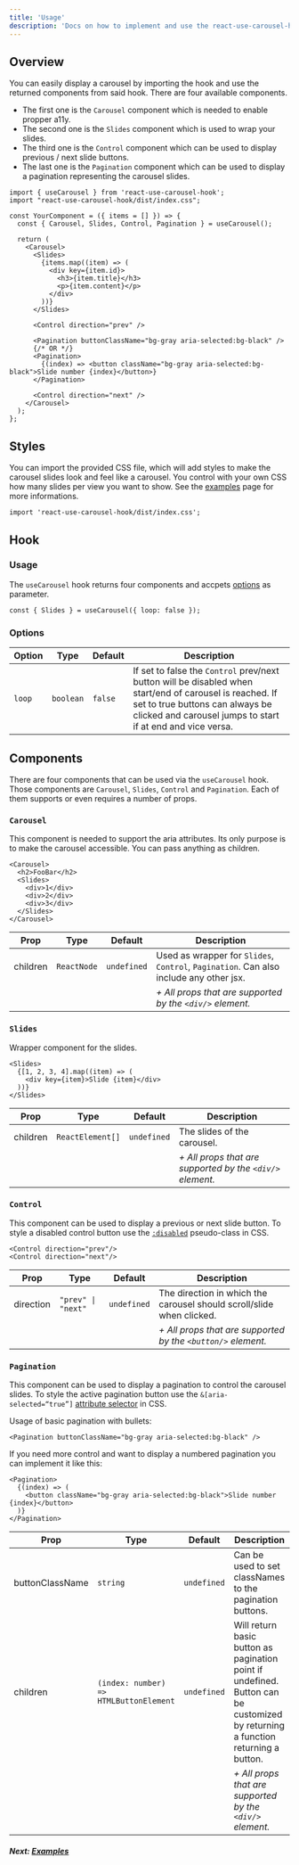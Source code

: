 ```yaml
---
title: 'Usage'
description: 'Docs on how to implement and use the react-use-carousel-hook npm package'
---
```


## Overview

You can easily display a carousel by importing the hook and use the returned components from said hook. There are four available components. 
- The first one is the `Carousel` component which is needed to enable propper a11y.
- The second one is the `Slides` component which is used to wrap your slides. 
- The third one is the `Control` component which can be used to display previous / next slide buttons. 
- The last one is the `Pagination` component which can be used to display a pagination representing the carousel slides.

```tsx
import { useCarousel } from 'react-use-carousel-hook';
import "react-use-carousel-hook/dist/index.css";

const YourComponent = ({ items = [] }) => {
  const { Carousel, Slides, Control, Pagination } = useCarousel();

  return (
    <Carousel>
      <Slides>
        {items.map((item) => (
          <div key={item.id}>
            <h3>{item.title}</h3>
            <p>{item.content}</p>
          </div>
        ))}
      </Slides>

      <Control direction="prev" />

      <Pagination buttonClassName="bg-gray aria-selected:bg-black" />
      {/* OR */}
      <Pagination>
        {(index) => <button className="bg-gray aria-selected:bg-black">Slide number {index}</button>}
      </Pagination>

      <Control direction="next" />
    </Carousel>
  );
};
```

## Styles

You can import the provided CSS file, which will add styles to make the carousel slides look and feel like a carousel. You control with your own CSS how many slides per view you want to show. See the [examples]("/examples") page for more informations.

```tsx
import 'react-use-carousel-hook/dist/index.css';
```

## Hook

### Usage

The `useCarousel` hook returns four components and accpets [options](#options) as parameter.

```tsx
const { Slides } = useCarousel({ loop: false });
```

### Options

| Option | Type | Default | Description |
| --- | --- | --- | --- |
| `loop` | `boolean` | `false` | If set to false the `Control` prev/next button will be disabled when start/end of carousel is reached. If set to true buttons can always be clicked and carousel jumps to start if at end and vice versa. |

## Components

There are four components that can be used via the `useCarousel` hook. Those components are `Carousel`, `Slides`, `Control` and `Pagination`. Each of them supports or even requires a number of props.

### `Carousel`

This component is needed to support the aria attributes. Its only purpose is to make the carousel accessible. You can pass anything as children.

```tsx
<Carousel>
  <h2>FooBar</h2>
  <Slides>
    <div>1</div>
    <div>2</div>
    <div>3</div>
  </Slides>
</Carousel>
```

| Prop       | Type        | Default     | Description                 |
| ---------- | ----------- | ----------- | --------------------------- |
| children | `ReactNode` | `undefined` | Used as wrapper for `Slides`, `Control`, `Pagination`. Can also include any other jsx. |
|  |  |  | _+ All props that are supported by the `<div/>` element._ |

### `Slides`

Wrapper component for the slides.

```tsx
<Slides>
  {[1, 2, 3, 4].map((item) => (
    <div key={item}>Slide {item}</div>
  ))}
</Slides>
```

| Prop       | Type             | Default     | Description                 |
| ---------- | ---------------- | ----------- | --------------------------- |
| children | `ReactElement[]` | `undefined` | The slides of the carousel. |
|  |  |  | _+ All props that are supported by the `<div/>` element._ |

### `Control`

This component can be used to display a previous or next slide button. To style a disabled control button use the [`:disabled`](https://developer.mozilla.org/en-US/docs/Web/CSS/:disabled) pseudo-class in CSS.

```tsx
<Control direction="prev"/>
<Control direction="next"/>
```

| Prop | Type | Default | Description |
| --- | --- | --- | --- |
| direction | `"prev" \| "next"` | `undefined` | The direction in which the carousel should scroll/slide when clicked. |
|  |  |  | _+ All props that are supported by the `<button/>` element._ |

### `Pagination`

This component can be used to display a pagination to control the carousel slides. 
To style the active pagination button use the `&[aria-selected=“true”]` [attribute selector](https://developer.mozilla.org/en-US/docs/Learn/CSS/Building_blocks/Selectors/Attribute_selectors) in CSS.

Usage of basic pagination with bullets:

```tsx
<Pagination buttonClassName="bg-gray aria-selected:bg-black" />
```

If you need more control and want to display a numbered pagination you can implement it like this:

```tsx
<Pagination>
  {(index) => (
    <button className="bg-gray aria-selected:bg-black">Slide number {index}</button>
  )}
</Pagination>
```

| Prop | Type | Default | Description |
| --- | --- | --- | --- |
| buttonClassName | `string` | `undefined` | Can be used to set classNames to the pagination buttons. |
| children | `(index: number) => HTMLButtonElement` | `undefined` | Will return basic button as pagination point if undefined. Button can be customized by returning a function returning a button. |
|  |  |  | _+ All props that are supported by the `<div/>` element._ |

##### Next: [Examples](/examples)
